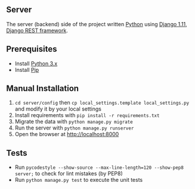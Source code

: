 ## Server

The server (backend) side of the project written [Python](https://www.python.org/) using [Django 1.11](https://www.djangoproject.com/), [Django REST framework](http://www.django-rest-framework.org/).

## Prerequisites

* Install [Python 3.x](https://www.python.org/)
* Install [Pip](https://pypi.python.org/pypi/pip)

## Manual Installation

1. `cd server/config` then `cp local_settings.template local_settings.py` and modify it by your local settings
2. Install requirements with `pip install -r requirements.txt`
3. Migrate the data with `python manage.py migrate`
4. Run the server with `python manage.py runserver`
5. Open the browser at [http://localhost:8000](http://localhost:8000)

## Tests

* Run `pycodestyle --show-source --max-line-length=120 --show-pep8 server;` to check for lint mistakes (by PEP8)
* Run `python manage.py test` to execute the unit tests
